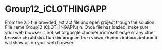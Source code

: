 # Group12_iCLOTHINGAPP
From the zip file provided, extract file and open project though the solution. File name:Group12_iCLOTHINGAPP.sln. Once file has loaded, make sure your web browser is not set to google chrome( microsoft edge or any other browser should do). Run the program from views->home->index.cstml and it will show up on your web browser 